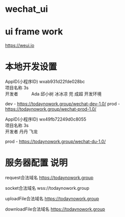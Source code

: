 # wechat_ui

# ui frame work
https://weui.io

# 本地开发设置 
AppID(小程序ID)  wxab931d22fde028bc <br/>
项目名称         3s <br/>
开发者           Ada 邱小树 冰冰凉 兜 成超
开发环境

 dev -    https://todaynowork.group/wechat-dev-1.0/
 prod -   https://todaynowork.group/wechat-prod-1.0/

AppID(小程序ID)  wx49fb72249d0c8055 <br/>
项目名称         3s <br/>
开发者           丹丹 飞龙

prod -   https://todaynowork.group/wechat-du-1.0/

# 服务器配置	说明
request合法域名	https://todaynowork.group

socket合法域名	wss://todaynowork.group
	
uploadFile合法域名	https://todaynowork.group
	
downloadFile合法域名	https://todaynowork.group
	
